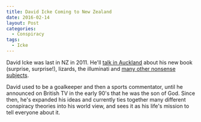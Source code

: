 ```yaml
---
title: David Icke Coming to New Zealand
date: 2016-02-14
layout: Post
categories:
  - Conspiracy
tags:
  - Icke
---
```


David Icke was last in NZ in 2011. He'll [talk in Auckland](http://theworldwidewakeup.consciousevents.co.za/?product=david-icke-live-at-the-logan-campell-centre-auckland) about his new book (surprise, surprise!), lizards, the illuminati and [many other nonsense subjects](https://chemtrailsnorthnz.wordpress.com/2016/02/07/david-icke-coming-to-auckland-in-august/#more-16016).

<!-- more -->

David used to be a goalkeeper and then a sports commentator, until he announced on British TV in the early 90's that he was the son of God. Since then, he's expanded his ideas and currently ties together many different conspiracy theories into his world view, and sees it as his life's mission to tell everyone about it.
